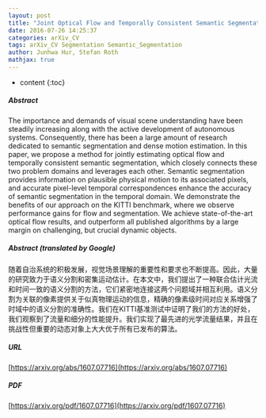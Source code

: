 ```yaml
---
layout: post
title: "Joint Optical Flow and Temporally Consistent Semantic Segmentation"
date: 2016-07-26 14:25:37
categories: arXiv_CV
tags: arXiv_CV Segmentation Semantic_Segmentation
author: Junhwa Hur, Stefan Roth
mathjax: true
---
```


* content
{:toc}

##### Abstract
The importance and demands of visual scene understanding have been steadily increasing along with the active development of autonomous systems. Consequently, there has been a large amount of research dedicated to semantic segmentation and dense motion estimation. In this paper, we propose a method for jointly estimating optical flow and temporally consistent semantic segmentation, which closely connects these two problem domains and leverages each other. Semantic segmentation provides information on plausible physical motion to its associated pixels, and accurate pixel-level temporal correspondences enhance the accuracy of semantic segmentation in the temporal domain. We demonstrate the benefits of our approach on the KITTI benchmark, where we observe performance gains for flow and segmentation. We achieve state-of-the-art optical flow results, and outperform all published algorithms by a large margin on challenging, but crucial dynamic objects.

##### Abstract (translated by Google)
随着自治系统的积极发展，视觉场景理解的重要性和要求也不断提高。因此，大量的研究致力于语义分割和密集运动估计。在本文中，我们提出了一种联合估计光流和时间一致的语义分割的方法，它们紧密地连接这两个问题域并相互利用。语义分割为关联的像素提供关于似真物理运动的信息，精确的像素级时间对应关系增强了时域中的语义分割的准确性。我们在KITTI基准测试中证明了我们的方法的好处，我们观察到了流量和细分的性能提升。我们实现了最先进的光学流量结果，并且在挑战性但重要的动态对象上大大优于所有已发布的算法。

##### URL
[https://arxiv.org/abs/1607.07716](https://arxiv.org/abs/1607.07716)

##### PDF
[https://arxiv.org/pdf/1607.07716](https://arxiv.org/pdf/1607.07716)

